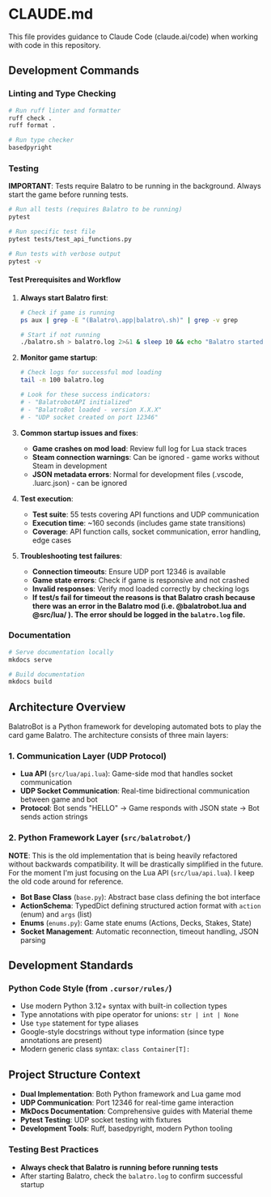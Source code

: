 # CLAUDE.md

This file provides guidance to Claude Code (claude.ai/code) when working with code in this repository.

## Development Commands

### Linting and Type Checking

```bash
# Run ruff linter and formatter
ruff check .
ruff format .

# Run type checker
basedpyright
```

### Testing

**IMPORTANT**: Tests require Balatro to be running in the background. Always start the game before running tests.

```bash
# Run all tests (requires Balatro to be running)
pytest

# Run specific test file
pytest tests/test_api_functions.py

# Run tests with verbose output
pytest -v
```

#### Test Prerequisites and Workflow

1. **Always start Balatro first**:

   ```bash
   # Check if game is running
   ps aux | grep -E "(Balatro\.app|balatro\.sh)" | grep -v grep

   # Start if not running
   ./balatro.sh > balatro.log 2>&1 & sleep 10 && echo "Balatro started and ready"
   ```

2. **Monitor game startup**:

   ```bash
   # Check logs for successful mod loading
   tail -n 100 balatro.log

   # Look for these success indicators:
   # - "BalatrobotAPI initialized"
   # - "BalatroBot loaded - version X.X.X"
   # - "UDP socket created on port 12346"
   ```

3. **Common startup issues and fixes**:
   - **Game crashes on mod load**: Review full log for Lua stack traces
   - **Steam connection warnings**: Can be ignored - game works without Steam in development
   - **JSON metadata errors**: Normal for development files (.vscode, .luarc.json) - can be ignored

4. **Test execution**:
   - **Test suite**: 55 tests covering API functions and UDP communication
   - **Execution time**: ~160 seconds (includes game state transitions)
   - **Coverage**: API function calls, socket communication, error handling, edge cases

5. **Troubleshooting test failures**:
   - **Connection timeouts**: Ensure UDP port 12346 is available
   - **Game state errors**: Check if game is responsive and not crashed
   - **Invalid responses**: Verify mod loaded correctly by checking logs
   - **If test/s fail for timeout the reasons is that Balatro crash because there was an error in the Balatro mod (i.e. @balatrobot.lua and @src/lua/ ). The error should be logged in the `balatro.log` file.**

### Documentation

```bash
# Serve documentation locally
mkdocs serve

# Build documentation
mkdocs build
```

## Architecture Overview

BalatroBot is a Python framework for developing automated bots to play the card game Balatro. The architecture consists of three main layers:

### 1. Communication Layer (UDP Protocol)

- **Lua API** (`src/lua/api.lua`): Game-side mod that handles socket communication
- **UDP Socket Communication**: Real-time bidirectional communication between game and bot
- **Protocol**: Bot sends "HELLO" → Game responds with JSON state → Bot sends action strings

### 2. Python Framework Layer (`src/balatrobot/`)

**NOTE**: This is the old implementation that is being heavily refactored without backwards compatibility.
It will be drastically simplified in the future. For the moment I'm just focusing on the Lua API (`src/lua/api.lua`).
I keep the old code around for reference.

- **Bot Base Class** (`base.py`): Abstract base class defining the bot interface
- **ActionSchema**: TypedDict defining structured action format with `action` (enum) and `args` (list)
- **Enums** (`enums.py`): Game state enums (Actions, Decks, Stakes, State)
- **Socket Management**: Automatic reconnection, timeout handling, JSON parsing

## Development Standards

### Python Code Style (from `.cursor/rules/`)

- Use modern Python 3.12+ syntax with built-in collection types
- Type annotations with pipe operator for unions: `str | int | None`
- Use `type` statement for type aliases
- Google-style docstrings without type information (since type annotations are present)
- Modern generic class syntax: `class Container[T]:`

## Project Structure Context

- **Dual Implementation**: Both Python framework and Lua game mod
- **UDP Communication**: Port 12346 for real-time game interaction
- **MkDocs Documentation**: Comprehensive guides with Material theme
- **Pytest Testing**: UDP socket testing with fixtures
- **Development Tools**: Ruff, basedpyright, modern Python tooling

### Testing Best Practices

- **Always check that Balatro is running before running tests**
- After starting Balatro, check the `balatro.log` to confirm successful startup
